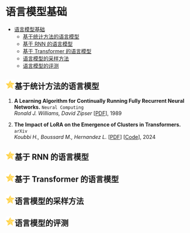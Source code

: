 # 语言模型基础

- [语言模型基础](#语言模型基础)
  - [基于统计方法的语言模型](#基于统计方法的语言模型)
  - [基于 RNN 的语言模型](#基于-rnn-的语言模型)
  - [基于 Transformer 的语言模型](#基于-transformer-的语言模型)
  - [语言模型的采样方法](#语言模型的采样方法)
  - [语言模型的评测](#语言模型的评测)

## <img src="../figure/star.svg" width="25" height="25" />基于统计方法的语言模型

1. **A Learning Algorithm for Continually Running Fully Recurrent Neural Networks.** `Neural Computing`  
    *Ronald J. Williams, David Zipser* [[PDF](https://arxiv.org/abs/2210.05643)], 1989

2. **The Impact of LoRA on the Emergence of Clusters in Transformers.** `arXiv`  
    *Koubbi H., Boussard M., Hernandez L.* [[PDF](https://arxiv.org/abs/2402.15415)] [[Code](https://github.com/HugoKoubbi/Transformers-2024-LoRA)], 2024

## <img src="../figure/star.svg" width="25" height="25" />基于 RNN 的语言模型



## <img src="../figure/star.svg" width="25" height="25" />基于 Transformer 的语言模型



## <img src="../figure/star.svg" width="25" height="25" />语言模型的采样方法



## <img src="../figure/star.svg" width="25" height="25" />语言模型的评测

